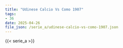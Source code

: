 ```yaml
---
title: "Udinese Calcio Vs Como 1907"
tags:
- 36
date: 2025-04-26
file_json: /serie_a/udinese-calcio-vs-como-1907.json
---
```


{{< serie_a >}}

